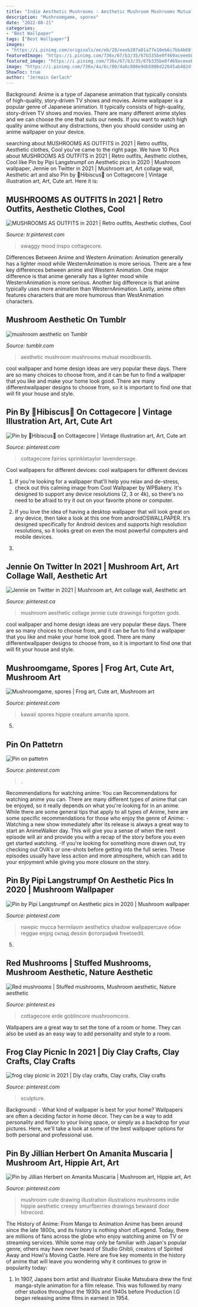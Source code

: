 ```yaml
---
title: "Indie Aesthetic Mushrooms : Aesthetic Mushroom Mushrooms Mutual Moodboards"
description: "Mushroomgame, spores"
date: "2022-08-21"
categories:
- "Best Wallpaper"
tags: ["Best Wallpaper"]
images:
- "https://i.pinimg.com/originals/ee/eb/28/eeeb287a01a77e10eb6c7bb4b68f1bb7.jpg"
featuredImage: "https://i.pinimg.com/736x/67/b3/35/67b335be0f469aceeeb850fe0628f720.jpg"
featured_image: "https://i.pinimg.com/736x/67/b3/35/67b335be0f469aceeeb850fe0628f720.jpg"
image: "https://i.pinimg.com/736x/4a/6c/80/4a6c808e9db5806d22645ab482df02df.jpg"
ShowToc: true
author: "Jermain Gerlach"
---
```



Background: Anime is a type of Japanese animation that typically consists of high-quality, story-driven TV shows and movies.
Anime wallpaper is a popular genre of Japanese animation. It typically consists of high-quality, story-driven TV shows and movies. There are many different anime styles and we can choose the one that suits our needs. If you want to watch high quality anime without any distractions, then you should consider using an anime wallpaper on your device.

	

		
searching about MUSHROOMS AS OUTFITS in 2021 | Retro outfits, Aesthetic clothes, Cool you've came to the right page. We have 10 Pics about MUSHROOMS AS OUTFITS in 2021 | Retro outfits, Aesthetic clothes, Cool like Pin by Pipi Langstrumpf on Aesthetic pics in 2020 | Mushroom wallpaper, Jennie on Twitter in 2021 | Mushroom art, Art collage wall, Aesthetic art and also Pin by 🌱Hibiscus🌱 on Cottagecore | Vintage illustration art, Art, Cute art. Here it is:
		
    
## MUSHROOMS AS OUTFITS In 2021 | Retro Outfits, Aesthetic Clothes, Cool

<img loading=lazy src="https://i.pinimg.com/736x/9b/47/29/9b4729c9cdd39d680eca8aa7def99a2c.jpg" onerror="this.onerror=null;this.src='https://tse3.mm.bing.net/th?id=OIP.jGJbi-6_tc_fi__CO2HsTAHaHa&amp;pid=15.1';" alt="MUSHROOMS AS OUTFITS in 2021 | Retro outfits, Aesthetic clothes, Cool">

_Source: tr.pinterest.com_

>swaggy mood inspo cottagecore. 

	

Differences Between Anime and Western Animation: Animation generally has a lighter mood while WesternAnimation is more serious.
There are a few key differences between anime and Western Animation. One major difference is that anime generally has a lighter mood while WesternAnimation is more serious. Another big difference is that anime typically uses more animation than WesternAnimation. Lastly, anime often features characters that are more humorous than WestAnimation characters.

    
## Mushroom Aesthetic On Tumblr

<img loading=lazy src="https://66.media.tumblr.com/9cedaeb0d5768b7713e98162a04a5392/tumblr_pm6a9jpZx91wqya2t_500.jpg" onerror="this.onerror=null;this.src='https://tse1.mm.bing.net/th?id=OIP.wtvwVtx_rOcoeMLWXLCV6gAAAA&amp;pid=15.1';" alt="mushroom aesthetic on Tumblr">

_Source: tumblr.com_

>aesthetic mushroom mushrooms mutual moodboards. 

	

cool wallpaper and home design ideas are very popular these days. There are so many choices to choose from, and it can be fun to find a wallpaper that you like and make your home look good. There are many differentwallpaper designs to choose from, so it is important to find one that will fit your house and style.

    
## Pin By 🌱Hibiscus🌱 On Cottagecore | Vintage Illustration Art, Art, Cute Art

<img loading=lazy src="https://i.pinimg.com/originals/8f/11/bc/8f11bc5101ea2e3f979776737dedef56.png" onerror="this.onerror=null;this.src='https://tse4.mm.bing.net/th?id=OIP.2inQBQHra5tPNnx7tCCofQHaH1&amp;pid=15.1';" alt="Pin by 🌱Hibiscus🌱 on Cottagecore | Vintage illustration art, Art, Cute art">

_Source: pinterest.com_

>cottagecore fairies sprinkletaylor lavendersage. 

	

Cool wallpapers for different devices:
cool wallpapers for different devices 

1. If you're looking for a wallpaper that'll help you relax and de-stress, check out this calming image from Cool Wallpaper by WPBakery. It's designed to support any device resolutions (2, 3 or 4k), so there's no need to be afraid to try it out on your favorite phone or computer.

2. If you love the idea of having a desktop wallpaper that will look great on any device, then take a look at this one from androidOSWALLPAPER. It's designed specifically for Android devices and supports high resolution resolutions, so it looks great on even the most powerful computers and mobile devices.

3.

    
## Jennie On Twitter In 2021 | Mushroom Art, Art Collage Wall, Aesthetic Art

<img loading=lazy src="https://i.pinimg.com/originals/0c/4a/9c/0c4a9cf57b6ae0ab6e7c09f7190ed5e7.jpg" onerror="this.onerror=null;this.src='https://tse2.mm.bing.net/th?id=OIP.vwYPPfmbKS6gHplHnmy7MAHaDz&amp;pid=15.1';" alt="Jennie on Twitter in 2021 | Mushroom art, Art collage wall, Aesthetic art">

_Source: pinterest.ca_

>mushroom aesthetic collage jennie cute drawings forgotten gods. 

	

cool wallpaper and home design ideas are very popular these days. There are so many choices to choose from, and it can be fun to find a wallpaper that you like and make your home look good. There are many differentwallpaper designs to choose from, so it is important to find one that will fit your house and style.

    
## Mushroomgame, Spores | Frog Art, Cute Art, Mushroom Art

<img loading=lazy src="https://i.pinimg.com/736x/6f/98/06/6f9806a0a8943fc88f551fe05dd2c696.jpg" onerror="this.onerror=null;this.src='https://tse2.mm.bing.net/th?id=OIP.jfTJI1e4FWOf1QDmYz9rjAHaHa&amp;pid=15.1';" alt="Mushroomgame, spores | Frog art, Cute art, Mushroom art">

_Source: pinterest.com_

>kawaii spores hippie creature amanita spore. 

	

5.

    
## Pin On Pattetrn

<img loading=lazy src="https://i.pinimg.com/originals/ee/eb/28/eeeb287a01a77e10eb6c7bb4b68f1bb7.jpg" onerror="this.onerror=null;this.src='https://tse1.mm.bing.net/th?id=OIP.2M9BdpEXlERBT8dEeztSGwHaJ7&amp;pid=15.1';" alt="Pin on pattetrn">

_Source: pinterest.com_

>. 

	

Recommendations for watching anime: You can
Recommendations for watching anime you can. There are many different types of anime that can be enjoyed, so it really depends on what you're looking for in an anime. While there are some general tips that apply to all types of Anime, here are some specific recommendations for those who enjoy the genre of Anime: 
-Watching a new show immediately after its release is always a great way to start an AnimeWalker day. This will give you a sense of when the next episode will air and provide you with a recap of the story before you even get started watching. 
-If you're looking for something more drawn out, try checking out OVA's or one-shots before getting into the full series. These episodes usually have less action and more atmosphere, which can add to your enjoyment while giving you more closure on the story.

    
## Pin By Pipi Langstrumpf On Aesthetic Pics In 2020 | Mushroom Wallpaper

<img loading=lazy src="https://i.pinimg.com/originals/0e/01/a9/0e01a9ffd92619b95aa36b3514a1ce80.jpg" onerror="this.onerror=null;this.src='https://tse1.mm.bing.net/th?id=OIP.Wd9ApLJ7Q0visaRanceQWgHaNK&amp;pid=15.1';" alt="Pin by Pipi Langstrumpf on Aesthetic pics in 2020 | Mushroom wallpaper">

_Source: pinterest.com_

>nawpic mucca hermilaom aesthetics shadow wallpapercave обои reggae enjpg склад dessin фотографий freetoedit. 

	

5.

    
## Red Mushrooms | Stuffed Mushrooms, Mushroom Aesthetic, Nature Aesthetic

<img loading=lazy src="https://i.pinimg.com/736x/4a/6c/80/4a6c808e9db5806d22645ab482df02df.jpg" onerror="this.onerror=null;this.src='https://tse1.mm.bing.net/th?id=OIP.tFcXV_GkkSEho4LDRncFrQHaHU&amp;pid=15.1';" alt="Red mushrooms | Stuffed mushrooms, Mushroom aesthetic, Nature aesthetic">

_Source: pinterest.es_

>cottagecore erde goblincore mushroomcore. 

	

Wallpapers are a great way to set the tone of a room or home. They can also be used as an easy way to add personality and style to a room.

    
## Frog Clay Picnic In 2021 | Diy Clay Crafts, Clay Crafts, Clay Crafts

<img loading=lazy src="https://i.pinimg.com/736x/67/b3/35/67b335be0f469aceeeb850fe0628f720.jpg" onerror="this.onerror=null;this.src='https://tse1.mm.bing.net/th?id=OIP.ogg_nsa_deLHnM7rbqejKQHaGr&amp;pid=15.1';" alt="frog clay picnic in 2021 | Diy clay crafts, Clay crafts, Clay crafts">

_Source: pinterest.com_

>sculpture. 

	

Background: - What kind of wallpaper is best for your home?
Wallpapers are often a deciding factor in home décor. They can be a way to add personality and flavor to your living space, or simply as a backdrop for your pictures. Here, we'll take a look at some of the best wallpaper options for both personal and professional use.

    
## Pin By Jillian Herbert On Amanita Muscaria | Mushroom Art, Hippie Art, Art

<img loading=lazy src="https://i.pinimg.com/originals/d7/49/ef/d749efe6120f361d18ca6e855ddafde3.jpg" onerror="this.onerror=null;this.src='https://tse1.mm.bing.net/th?id=OIP.uONrBxkgBn7jV5C8rZY9yAAAAA&amp;pid=15.1';" alt="Pin by Jillian Herbert on Amanita Muscaria | Mushroom art, Hippie art, Art">

_Source: pinterest.com_

>mushroom cute drawing illustration illustrations mushrooms indie hippie aesthetic creepy smurfberries drawings bewaard door hitrecord. 

	

The History of Anime: From Manga to Animation
Anime has been around since the late 1800s, and its history is nothing short ofLegend. Today, there are millions of fans across the globe who enjoy watching anime on TV or streaming services. While some may only be familiar with Japan's popular genre, others may have never heard of Studio Ghibli, creators of Spirited Away and Howl's Moving Castle. Here are five key moments in the history of anime that will leave you wondering why it continues to grow in popularity today:
1) In 1907, Japans born artist and illustrator Eisuke Matsubara drew the first manga-style animation for a film release. This was followed by many other studios throughout the 1930s and 1940s before Production I.G began releasing anime films in earnest in 1954.

